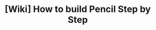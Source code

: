 ---
title: '[Wiki] How to build Pencil Step by Step'
redirect_to:
  - 'https://discuss.pencil2d.org/t/wiki-how-to-build-pencil-step-by-step/493'
---